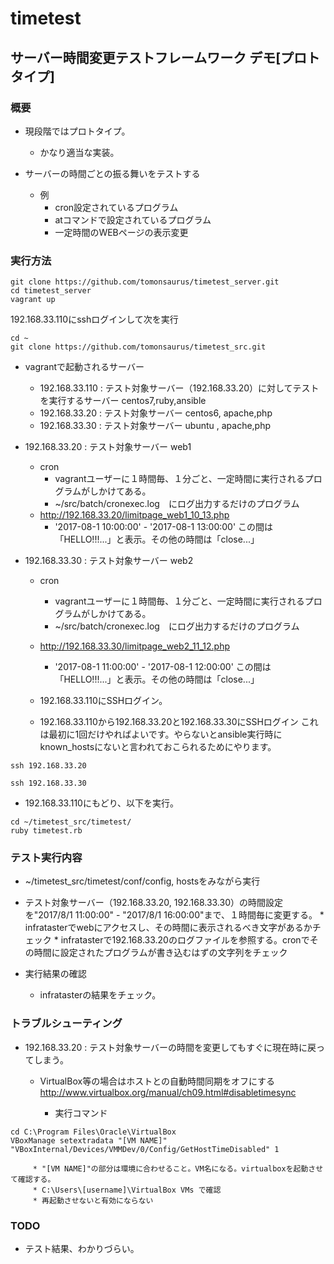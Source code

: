 # timetest

## サーバー時間変更テストフレームワーク デモ[プロトタイプ]

### 概要
 * 現段階ではプロトタイプ。
   * かなり適当な実装。

 * サーバーの時間ごとの振る舞いをテストする
   * 例
     * cron設定されているプログラム
     * atコマンドで設定されているプログラム
     * 一定時間のWEBページの表示変更

### 実行方法

```
git clone https://github.com/tomonsaurus/timetest_server.git
cd timetest_server
vagrant up
```

192.168.33.110にsshログインして次を実行
```
cd ~
git clone https://github.com/tomonsaurus/timetest_src.git
```

 * vagrantで起動されるサーバー
    * 192.168.33.110 : テスト対象サーバー（192.168.33.20）に対してテストを実行するサーバー centos7,ruby,ansible
    * 192.168.33.20  : テスト対象サーバー centos6, apache,php
    * 192.168.33.30  : テスト対象サーバー ubuntu , apache,php

 * 192.168.33.20  : テスト対象サーバー web1
    * cron
      * vagrantユーザーに１時間毎、１分ごと、一定時間に実行されるプログラムがしかけてある。
      * ~/src/batch/cronexec.log　にログ出力するだけのプログラム
    * http://192.168.33.20/limitpage_web1_10_13.php
      * '2017-08-1 10:00:00' - '2017-08-1 13:00:00' この間は「HELLO!!!...」と表示。その他の時間は「close...」

 * 192.168.33.30  : テスト対象サーバー web2
    * cron
      * vagrantユーザーに１時間毎、１分ごと、一定時間に実行されるプログラムがしかけてある。
      * ~/src/batch/cronexec.log　にログ出力するだけのプログラム
    * http://192.168.33.30/limitpage_web2_11_12.php
      * '2017-08-1 11:00:00' - '2017-08-1 12:00:00' この間は「HELLO!!!...」と表示。その他の時間は「close...」

   * 192.168.33.110にSSHログイン。

   * 192.168.33.110から192.168.33.20と192.168.33.30にSSHログイン
     これは最初に1回だけやればよいです。やらないとansible実行時にknown_hostsにないと言われておこられるためにやります。 
```
ssh 192.168.33.20

```
```
ssh 192.168.33.30

```
   * 192.168.33.110にもどり、以下を実行。

```
cd ~/timetest_src/timetest/
ruby timetest.rb

```

### テスト実行内容

   * ~/timetest_src/timetest/conf/config, hostsをみながら実行
   * テスト対象サーバー（192.168.33.20, 192.168.33.30）の時間設定を"2017/8/1 11:00:00" - "2017/8/1 16:00:00"まで、１時間毎に変更する。
    * infratasterでwebにアクセスし、その時間に表示されるべき文字があるかチェック
    * infratasterで192.168.33.20のログファイルを参照する。cronでその時間に設定されたプログラムが書き込むはずの文字列をチェック

   * 実行結果の確認
     * infratasterの結果をチェック。

### トラブルシューティング
   * 192.168.33.20  : テスト対象サーバーの時間を変更してもすぐに現在時に戻ってしまう。
     * VirtualBox等の場合はホストとの自動時間同期をオフにする
       http://www.virtualbox.org/manual/ch09.html#disabletimesync

       * 実行コマンド

```
cd C:\Program Files\Oracle\VirtualBox
VBoxManage setextradata "[VM NAME]" "VBoxInternal/Devices/VMMDev/0/Config/GetHostTimeDisabled" 1

```
         * "[VM NAME]"の部分は環境に合わせること。VM名になる。virtualboxを起動させて確認する。
         * C:\Users\[username]\VirtualBox VMs で確認
         * 再起動させないと有効にならない


### TODO
   * テスト結果、わかりづらい。
